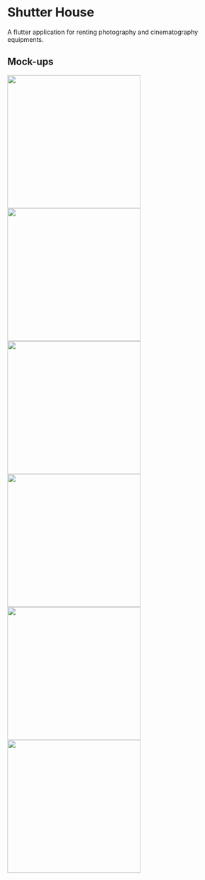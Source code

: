 # Shutter House

A flutter application for renting photography and cinematography equipments.

## Mock-ups

<img src="https://github.com/harshh3010/ShutterHouse/blob/master/Mockups/HomeScreen.png" width="300px">
<img src="https://github.com/harshh3010/ShutterHouse/blob/master/Mockups/ProfileScreen.png" width="300px">
<img src="https://github.com/harshh3010/ShutterHouse/blob/master/Mockups/RentScreen.png" width="300px">
<img src="https://github.com/harshh3010/ShutterHouse/blob/master/Mockups/CategoryScreen.png" width="300px">
<img src="https://github.com/harshh3010/ShutterHouse/blob/master/Mockups/ProductScreen1.png" width="300px">
<img src="https://github.com/harshh3010/ShutterHouse/blob/master/Mockups/ProductScreen2.png" width="300px">



